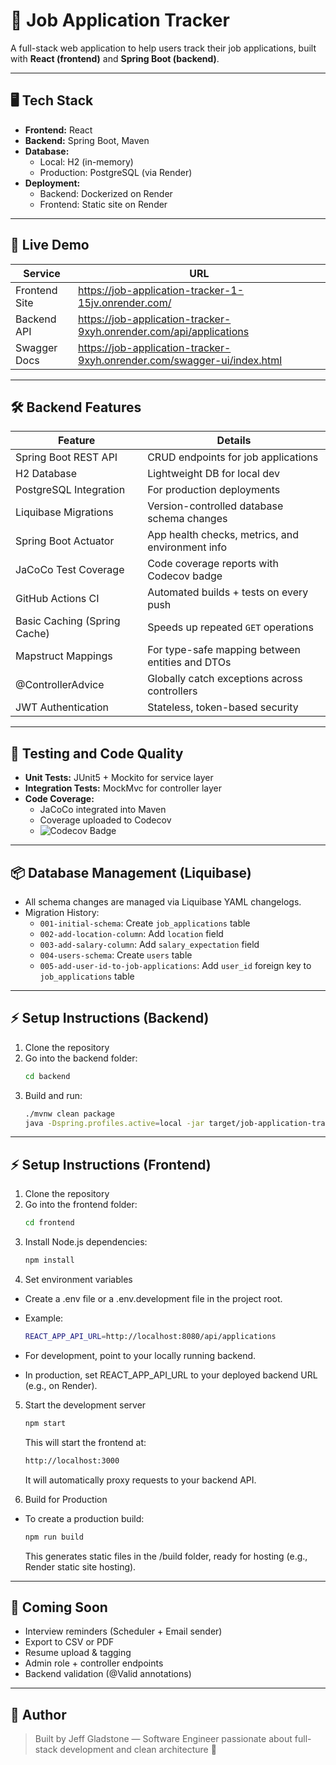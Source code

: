 # 💼 Job Application Tracker

A full-stack web application to help users track their job applications, built with **React (frontend)** and **Spring Boot (backend)**.

---

## 🖥️ Tech Stack

- **Frontend:** React
- **Backend:** Spring Boot, Maven
- **Database:**
    - Local: H2 (in-memory)
    - Production: PostgreSQL (via Render)
- **Deployment:**
    - Backend: Dockerized on Render
    - Frontend: Static site on Render

---

## 🚀 Live Demo

| Service       | URL                                                                     |
|---------------|-------------------------------------------------------------------------|
| Frontend Site | https://job-application-tracker-1-15jv.onrender.com/                    |
| Backend API   | https://job-application-tracker-9xyh.onrender.com/api/applications      |
| Swagger Docs  | https://job-application-tracker-9xyh.onrender.com/swagger-ui/index.html |

---

## 🛠 Backend Features

| Feature                      | Details                                          |
|------------------------------|--------------------------------------------------|
| Spring Boot REST API         | CRUD endpoints for job applications              |
| H2 Database                  | Lightweight DB for local dev                     |
| PostgreSQL Integration       | For production deployments                       |
| Liquibase Migrations         | Version-controlled database schema changes       |
| Spring Boot Actuator         | App health checks, metrics, and environment info |
| JaCoCo Test Coverage         | Code coverage reports with Codecov badge         |
| GitHub Actions CI            | Automated builds + tests on every push           |
| Basic Caching (Spring Cache) | Speeds up repeated `GET` operations              |
| Mapstruct Mappings           | For type-safe mapping between entities and DTOs  |
| @ControllerAdvice            | Globally catch exceptions across controllers     |
| JWT Authentication           | Stateless, token-based security                  |

---

## 🧪 Testing and Code Quality

- **Unit Tests:** JUnit5 + Mockito for service layer
- **Integration Tests:** MockMvc for controller layer
- **Code Coverage:**
    - JaCoCo integrated into Maven
    - Coverage uploaded to Codecov
    - ![Codecov Badge](https://codecov.io/gh/jeffgladstone/job-application-tracker/branch/main/graph/badge.svg)

---

## 📦 Database Management (Liquibase)

- All schema changes are managed via Liquibase YAML changelogs.
- Migration History:
    - `001-initial-schema`: Create `job_applications` table
    - `002-add-location-column`: Add `location` field
    - `003-add-salary-column`: Add `salary_expectation` field
    - `004-users-schema`: Create `users` table
    - `005-add-user-id-to-job-applications`: Add `user_id` foreign key to `job_applications` table

---

## ⚡ Setup Instructions (Backend)

1. Clone the repository
2. Go into the backend folder:
    ```bash
    cd backend
    ```
3. Build and run:
    ```bash
    ./mvnw clean package
    java -Dspring.profiles.active=local -jar target/job-application-tracker.jar
    ```

---

## ⚡ Setup Instructions (Frontend)

1. Clone the repository
2. Go into the frontend folder:
    ```bash
    cd frontend
    ```
3. Install Node.js dependencies:
    ```bash
    npm install
    ```
4. Set environment variables
- Create a .env file or a .env.development file in the project root.
- Example:
    ```bash
    REACT_APP_API_URL=http://localhost:8080/api/applications
    ```

- For development, point to your locally running backend.
- In production, set REACT_APP_API_URL to your deployed backend URL (e.g., on Render).

5. Start the development server
    ```bash
    npm start
    ```
   This will start the frontend at:
    ```bash
    http://localhost:3000
    ```
    It will automatically proxy requests to your backend API.


6. Build for Production

- To create a production build:
   ```bash
   npm run build
   ```

   This generates static files in the /build folder, ready for hosting (e.g., Render static site hosting).
---

## 🎯 Coming Soon

- Interview reminders (Scheduler + Email sender)
- Export to CSV or PDF
- Resume upload & tagging
- Admin role + controller endpoints
- Backend validation (@Valid annotations)

---

## 🧠 Author

> Built by Jeff Gladstone — Software Engineer passionate about full-stack development and clean architecture 🚀
